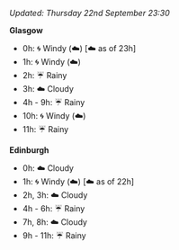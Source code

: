 *Updated: Thursday 22nd September 23:30*

**Glasgow**

* 0h: :cyclone: Windy (:cloud:) [:cloud: as of 23h]
* 1h: :cyclone: Windy (:cloud:)
* 2h: :umbrella: Rainy
* 3h: :cloud: Cloudy
* 4h - 9h: :umbrella: Rainy
* 10h: :cyclone: Windy (:cloud:)
* 11h: :umbrella: Rainy

**Edinburgh**

* 0h: :cloud: Cloudy
* 1h: :cyclone: Windy (:cloud:) [:cloud: as of 22h]
* 2h, 3h: :cloud: Cloudy
* 4h - 6h: :umbrella: Rainy
* 7h, 8h: :cloud: Cloudy
* 9h - 11h: :umbrella: Rainy
